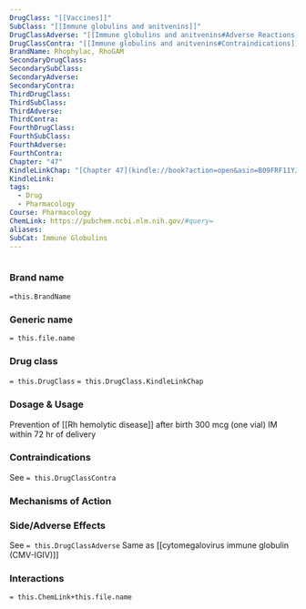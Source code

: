 ```yaml
---
DrugClass: "[[Vaccines]]"
SubClass: "[[Immune globulins and anitvenins]]"
DrugClassAdverse: "[[Immune globulins and anitvenins#Adverse Reactions]]"
DrugClassContra: "[[Immune globulins and anitvenins#Contraindications]]"
BrandName: Rhophylac, RhoGAM
SecondaryDrugClass: 
SecondarySubClass: 
SecondaryAdverse: 
SecondaryContra: 
ThirdDrugClass: 
ThirdSubClass: 
ThirdAdverse: 
ThirdContra: 
FourthDrugClass: 
FourthSubClass: 
FourthAdverse: 
FourthContra: 
Chapter: "47"
KindleLinkChap: "[Chapter 47](kindle://book?action=open&asin=B09FRF11YJ&location=27339)"
KindleLink: 
tags:
  - Drug
  - Pharmacology
Course: Pharmacology
ChemLink: https://pubchem.ncbi.nlm.nih.gov/#query=
aliases: 
SubCat: Immune Globulins
---
```

```smiles

```

### Brand name
`=this.BrandName`

### Generic name
`= this.file.name`

### Drug class 
`= this.DrugClass`
	`= this.DrugClass.KindleLinkChap`

### Dosage & Usage
Prevention of [[Rh hemolytic disease]] after birth
300 mcg (one vial) IM within 72 hr of delivery

### Contraindications
See `= this.DrugClassContra`

### Mechanisms of Action


### Side/Adverse Effects
See `= this.DrugClassAdverse`
Same as [[cytomegalovirus immune globulin (CMV-IGIV)]]

### Interactions

`= this.ChemLink+this.file.name`

